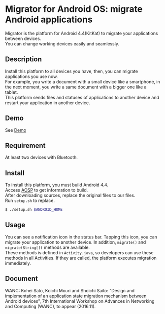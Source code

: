 Migrator for Android OS: migrate Android applications
===

Migrator is the platform for Android 4.4(KitKat) to migrate your applications between devices.  
You can change working devices easily and seamlessly.

## Description
Install this platform to all devices you have, then, you can migrate applications you use now.  
For example, you write a document with a small device like a smartphone, in the next moment, you write a same document with a bigger one like a tablet.  
This platform sends files and statuses of applications to another device and restart your application in another device.

## Demo
See [Demo](https://www.ssn.nitech.ac.jp/研究内容/migrator/#demo)

## Requirement
At least two devices with Bluetooth.

## Install
To install this platform, you must build Android 4.4.  
Access [AOSP](https://source.android.com/source/requirements.html) to get information to build.  
After downloading sources, replace the original files to our files.  
Run `setup.sh` to replace.
```sh
$ ./setup.sh $ANDROID_HOME
```

## Usage
You can see a notification icon in the status bar. 
Tapping this icon, you can migrate your application to another device. 
In addition, `migrate()` and `migrate(String[])` methods are available.  
These methods is defined in `Activity.java`, so developers can use these methods in all Activities. 
If they are called, the platform executes migration immediately.

## Document
WANC: Kohei Sato, Koichi Mouri and Shoichi Saito: "Design and implementation of an application state migration mechanism between Android devices",  7th International Workshop on Advances in Networking and Computing (WANC), to appear (2016.11).
